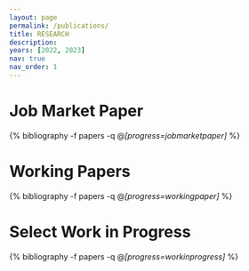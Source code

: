 ```yaml
---
layout: page
permalink: /publications/
title: RESEARCH
description: 
years: [2022, 2023]
nav: true
nav_order: 1
---
```

<!-- _pages/publications.md -->
<div class="publications">
  
<h1>Job Market Paper</h1>

{% bibliography -f papers -q @*[progress=jobmarketpaper]* %} 

<h1>Working Papers</h1>

{% bibliography -f papers -q @*[progress=workingpaper]* %}
  
<h1>Select Work in Progress</h1>

{% bibliography -f papers -q @*[progress=workinprogress]* %}
  
<!---
This section is commented out

<h1>Publications</h1>

{% for y in page.years %}
  <h2 class="year">{{y}}</h2>
  {% bibliography -f papers -q @*[progress=published && year={{y}}]* %}
{% endfor %}
--> 



  
</div>
